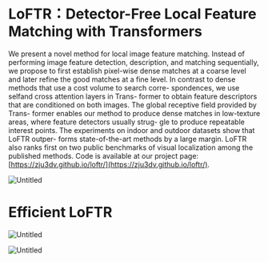 # LoFTR：Detector-Free Local Feature Matching with Transformers

We present a novel method for local image feature matching. Instead of performing image feature detection, description, and matching sequentially, we propose to first establish pixel-wise dense matches at a coarse level and later refine the good matches at a fine level. In contrast to dense methods that use a cost volume to search corre- spondences, we use selfand cross attention layers in Trans- former to obtain feature descriptors that are conditioned on both images. The global receptive field provided by Trans- former enables our method to produce dense matches in low-texture areas, where feature detectors usually strug- gle to produce repeatable interest points. The experiments on indoor and outdoor datasets show that LoFTR outper- forms state-of-the-art methods by a large margin. LoFTR also ranks first on two public benchmarks of visual localization among the published methods. Code is available at our project page: [https://zju3dv.github.io/loftr/](https://zju3dv.github.io/loftr/).

![Untitled](images/LoFTR%EF%BC%9ADetector-Free%20Local%20Feature%20Matching%20with%20Tr%2047df75340294468782c9341493122bd9/Untitled.png)

# Efficient LoFTR

![Untitled](images/LoFTR%EF%BC%9ADetector-Free%20Local%20Feature%20Matching%20with%20Tr%2047df75340294468782c9341493122bd9/Untitled%201.png)

![Untitled](images/LoFTR%EF%BC%9ADetector-Free%20Local%20Feature%20Matching%20with%20Tr%2047df75340294468782c9341493122bd9/Untitled%202.png)
